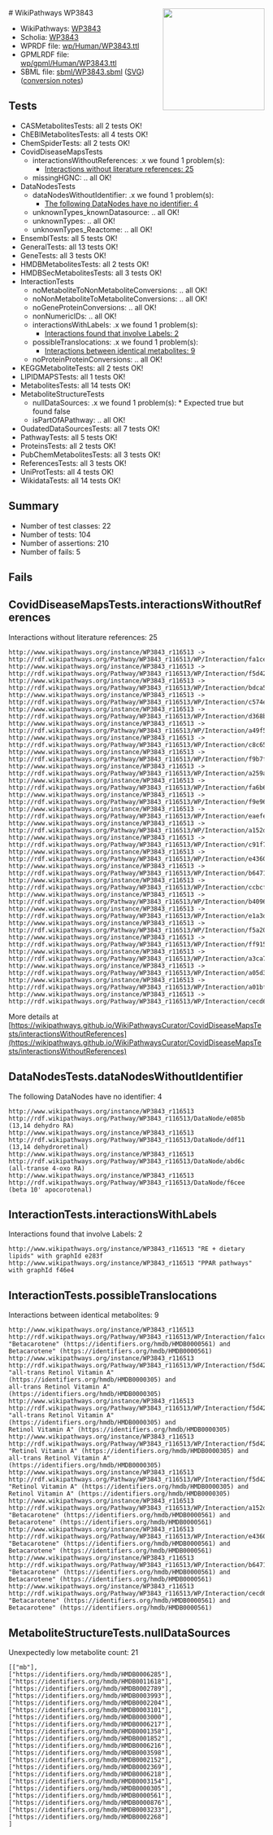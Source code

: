 <img style="float: right; width: 200px" src="../logo.png" />
# WikiPathways WP3843

* WikiPathways: [WP3843](https://identifiers.org/wikipathways:WP3843)
* Scholia: [WP3843](https://scholia.toolforge.org/wikipathways/WP3843)
* WPRDF file: [wp/Human/WP3843.ttl](../wp/Human/WP3843.ttl)
* GPMLRDF file: [wp/gpml/Human/WP3843.ttl](../wp/gpml/Human/WP3843.ttl)
* SBML file: [sbml/WP3843.sbml](../sbml/WP3843.sbml) ([SVG](../sbml/WP3843.svg)) ([conversion notes](../sbml/WP3843.txt))

## Tests
* CASMetabolitesTests: all 2 tests OK!
* ChEBIMetabolitesTests: all 4 tests OK!
* ChemSpiderTests: all 2 tests OK!
* CovidDiseaseMapsTests
    * interactionsWithoutReferences: .x we found 1 problem(s):
        * [Interactions without literature references: 25](#9701cd05)
    * missingHGNC: .. all OK!
* DataNodesTests
    * dataNodesWithoutIdentifier: .x we found 1 problem(s):
        * [The following DataNodes have no identifier: 4](#d2d32fa3)
    * unknownTypes_knownDatasource: .. all OK!
    * unknownTypes: .. all OK!
    * unknownTypes_Reactome: .. all OK!
* EnsemblTests: all 5 tests OK!
* GeneralTests: all 13 tests OK!
* GeneTests: all 3 tests OK!
* HMDBMetabolitesTests: all 2 tests OK!
* HMDBSecMetabolitesTests: all 3 tests OK!
* InteractionTests
    * noMetaboliteToNonMetaboliteConversions: .. all OK!
    * noNonMetaboliteToMetaboliteConversions: .. all OK!
    * noGeneProteinConversions: .. all OK!
    * nonNumericIDs: .. all OK!
    * interactionsWithLabels: .x we found 1 problem(s):
        * [Interactions found that involve Labels: 2](#630d2679)
    * possibleTranslocations: .x we found 1 problem(s):
        * [Interactions between identical metabolites: 9](#d59038cc)
    * noProteinProteinConversions: .. all OK!
* KEGGMetaboliteTests: all 2 tests OK!
* LIPIDMAPSTests: all 1 tests OK!
* MetabolitesTests: all 14 tests OK!
* MetaboliteStructureTests
    * nullDataSources: .x we found 1 problem(s):
            * Expected true but found false
    * isPartOfAPathway: .. all OK!
* OudatedDataSourcesTests: all 7 tests OK!
* PathwayTests: all 5 tests OK!
* ProteinsTests: all 2 tests OK!
* PubChemMetabolitesTests: all 3 tests OK!
* ReferencesTests: all 3 tests OK!
* UniProtTests: all 4 tests OK!
* WikidataTests: all 14 tests OK!


## Summary

* Number of test classes: 22
* Number of tests: 104
* Number of assertions: 210
* Number of fails: 5

## Fails

<a name="9701cd05" />

## CovidDiseaseMapsTests.interactionsWithoutReferences

Interactions without literature references: 25
```
http://www.wikipathways.org/instance/WP3843_r116513 -> http://rdf.wikipathways.org/Pathway/WP3843_r116513/WP/Interaction/fa1ce
http://www.wikipathways.org/instance/WP3843_r116513 -> http://rdf.wikipathways.org/Pathway/WP3843_r116513/WP/Interaction/f5d42
http://www.wikipathways.org/instance/WP3843_r116513 -> http://rdf.wikipathways.org/Pathway/WP3843_r116513/WP/Interaction/bdca5
http://www.wikipathways.org/instance/WP3843_r116513 -> http://rdf.wikipathways.org/Pathway/WP3843_r116513/WP/Interaction/c574e
http://www.wikipathways.org/instance/WP3843_r116513 -> http://rdf.wikipathways.org/Pathway/WP3843_r116513/WP/Interaction/d368b
http://www.wikipathways.org/instance/WP3843_r116513 -> http://rdf.wikipathways.org/Pathway/WP3843_r116513/WP/Interaction/a49f5
http://www.wikipathways.org/instance/WP3843_r116513 -> http://rdf.wikipathways.org/Pathway/WP3843_r116513/WP/Interaction/c8c65
http://www.wikipathways.org/instance/WP3843_r116513 -> http://rdf.wikipathways.org/Pathway/WP3843_r116513/WP/Interaction/f9b7f
http://www.wikipathways.org/instance/WP3843_r116513 -> http://rdf.wikipathways.org/Pathway/WP3843_r116513/WP/Interaction/a259a
http://www.wikipathways.org/instance/WP3843_r116513 -> http://rdf.wikipathways.org/Pathway/WP3843_r116513/WP/Interaction/fa6b6
http://www.wikipathways.org/instance/WP3843_r116513 -> http://rdf.wikipathways.org/Pathway/WP3843_r116513/WP/Interaction/f9e96
http://www.wikipathways.org/instance/WP3843_r116513 -> http://rdf.wikipathways.org/Pathway/WP3843_r116513/WP/Interaction/eaefe
http://www.wikipathways.org/instance/WP3843_r116513 -> http://rdf.wikipathways.org/Pathway/WP3843_r116513/WP/Interaction/a152d
http://www.wikipathways.org/instance/WP3843_r116513 -> http://rdf.wikipathways.org/Pathway/WP3843_r116513/WP/Interaction/c91f7
http://www.wikipathways.org/instance/WP3843_r116513 -> http://rdf.wikipathways.org/Pathway/WP3843_r116513/WP/Interaction/e4360
http://www.wikipathways.org/instance/WP3843_r116513 -> http://rdf.wikipathways.org/Pathway/WP3843_r116513/WP/Interaction/b6471
http://www.wikipathways.org/instance/WP3843_r116513 -> http://rdf.wikipathways.org/Pathway/WP3843_r116513/WP/Interaction/ccbcf
http://www.wikipathways.org/instance/WP3843_r116513 -> http://rdf.wikipathways.org/Pathway/WP3843_r116513/WP/Interaction/b4096
http://www.wikipathways.org/instance/WP3843_r116513 -> http://rdf.wikipathways.org/Pathway/WP3843_r116513/WP/Interaction/e1a3d
http://www.wikipathways.org/instance/WP3843_r116513 -> http://rdf.wikipathways.org/Pathway/WP3843_r116513/WP/Interaction/f5a20
http://www.wikipathways.org/instance/WP3843_r116513 -> http://rdf.wikipathways.org/Pathway/WP3843_r116513/WP/Interaction/ff915
http://www.wikipathways.org/instance/WP3843_r116513 -> http://rdf.wikipathways.org/Pathway/WP3843_r116513/WP/Interaction/a3ca7
http://www.wikipathways.org/instance/WP3843_r116513 -> http://rdf.wikipathways.org/Pathway/WP3843_r116513/WP/Interaction/a05d3
http://www.wikipathways.org/instance/WP3843_r116513 -> http://rdf.wikipathways.org/Pathway/WP3843_r116513/WP/Interaction/a01bf
http://www.wikipathways.org/instance/WP3843_r116513 -> http://rdf.wikipathways.org/Pathway/WP3843_r116513/WP/Interaction/cecd6
```

More details at [https://wikipathways.github.io/WikiPathwaysCurator/CovidDiseaseMapsTests/interactionsWithoutReferences](https://wikipathways.github.io/WikiPathwaysCurator/CovidDiseaseMapsTests/interactionsWithoutReferences)

<a name="d2d32fa3" />

## DataNodesTests.dataNodesWithoutIdentifier

The following DataNodes have no identifier: 4
```
http://www.wikipathways.org/instance/WP3843_r116513 http://rdf.wikipathways.org/Pathway/WP3843_r116513/DataNode/e085b (13,14 dehydro RA)
http://www.wikipathways.org/instance/WP3843_r116513 http://rdf.wikipathways.org/Pathway/WP3843_r116513/DataNode/ddf11 (13,14 dehydroretinal)
http://www.wikipathways.org/instance/WP3843_r116513 http://rdf.wikipathways.org/Pathway/WP3843_r116513/DataNode/abd6c (all-transe 4-oxo RA)
http://www.wikipathways.org/instance/WP3843_r116513 http://rdf.wikipathways.org/Pathway/WP3843_r116513/DataNode/f6cee (beta 10' apocorotenal)
```

<a name="630d2679" />

## InteractionTests.interactionsWithLabels

Interactions found that involve Labels: 2
```
http://www.wikipathways.org/instance/WP3843_r116513 "RE + dietary lipids" with graphId e283f
http://www.wikipathways.org/instance/WP3843_r116513 "PPAR pathways" with graphId f46e4
```

<a name="d59038cc" />

## InteractionTests.possibleTranslocations

Interactions between identical metabolites: 9
```
http://www.wikipathways.org/instance/WP3843_r116513 http://rdf.wikipathways.org/Pathway/WP3843_r116513/WP/Interaction/fa1ce "Betacarotene" (https://identifiers.org/hmdb/HMDB0000561) and 
Betacarotene" (https://identifiers.org/hmdb/HMDB0000561)
http://www.wikipathways.org/instance/WP3843_r116513 http://rdf.wikipathways.org/Pathway/WP3843_r116513/WP/Interaction/f5d42 "all-trans Retinol Vitamin A" (https://identifiers.org/hmdb/HMDB0000305) and 
all-trans Retinol Vitamin A" (https://identifiers.org/hmdb/HMDB0000305)
http://www.wikipathways.org/instance/WP3843_r116513 http://rdf.wikipathways.org/Pathway/WP3843_r116513/WP/Interaction/f5d42 "all-trans Retinol Vitamin A" (https://identifiers.org/hmdb/HMDB0000305) and 
Retinol Vitamin A" (https://identifiers.org/hmdb/HMDB0000305)
http://www.wikipathways.org/instance/WP3843_r116513 http://rdf.wikipathways.org/Pathway/WP3843_r116513/WP/Interaction/f5d42 "Retinol Vitamin A" (https://identifiers.org/hmdb/HMDB0000305) and 
all-trans Retinol Vitamin A" (https://identifiers.org/hmdb/HMDB0000305)
http://www.wikipathways.org/instance/WP3843_r116513 http://rdf.wikipathways.org/Pathway/WP3843_r116513/WP/Interaction/f5d42 "Retinol Vitamin A" (https://identifiers.org/hmdb/HMDB0000305) and 
Retinol Vitamin A" (https://identifiers.org/hmdb/HMDB0000305)
http://www.wikipathways.org/instance/WP3843_r116513 http://rdf.wikipathways.org/Pathway/WP3843_r116513/WP/Interaction/a152d "Betacarotene" (https://identifiers.org/hmdb/HMDB0000561) and 
Betacarotene" (https://identifiers.org/hmdb/HMDB0000561)
http://www.wikipathways.org/instance/WP3843_r116513 http://rdf.wikipathways.org/Pathway/WP3843_r116513/WP/Interaction/e4360 "Betacarotene" (https://identifiers.org/hmdb/HMDB0000561) and 
Betacarotene" (https://identifiers.org/hmdb/HMDB0000561)
http://www.wikipathways.org/instance/WP3843_r116513 http://rdf.wikipathways.org/Pathway/WP3843_r116513/WP/Interaction/b6471 "Betacarotene" (https://identifiers.org/hmdb/HMDB0000561) and 
Betacarotene" (https://identifiers.org/hmdb/HMDB0000561)
http://www.wikipathways.org/instance/WP3843_r116513 http://rdf.wikipathways.org/Pathway/WP3843_r116513/WP/Interaction/cecd6 "Betacarotene" (https://identifiers.org/hmdb/HMDB0000561) and 
Betacarotene" (https://identifiers.org/hmdb/HMDB0000561)
```

<a name="919041a9" />

## MetaboliteStructureTests.nullDataSources

Unexpectedly low metabolite count: 21
```
[["mb"],
["https://identifiers.org/hmdb/HMDB0006285"],
["https://identifiers.org/hmdb/HMDB0011618"],
["https://identifiers.org/hmdb/HMDB0002789"],
["https://identifiers.org/hmdb/HMDB0003993"],
["https://identifiers.org/hmdb/HMDB0002204"],
["https://identifiers.org/hmdb/HMDB0003101"],
["https://identifiers.org/hmdb/HMDB0003000"],
["https://identifiers.org/hmdb/HMDB0006217"],
["https://identifiers.org/hmdb/HMDB0001358"],
["https://identifiers.org/hmdb/HMDB0001852"],
["https://identifiers.org/hmdb/HMDB0006216"],
["https://identifiers.org/hmdb/HMDB0003598"],
["https://identifiers.org/hmdb/HMDB0002152"],
["https://identifiers.org/hmdb/HMDB0002369"],
["https://identifiers.org/hmdb/HMDB0006218"],
["https://identifiers.org/hmdb/HMDB0003154"],
["https://identifiers.org/hmdb/HMDB0000305"],
["https://identifiers.org/hmdb/HMDB0000561"],
["https://identifiers.org/hmdb/HMDB0000876"],
["https://identifiers.org/hmdb/HMDB0003233"],
["https://identifiers.org/hmdb/HMDB0002268"]
]
```

